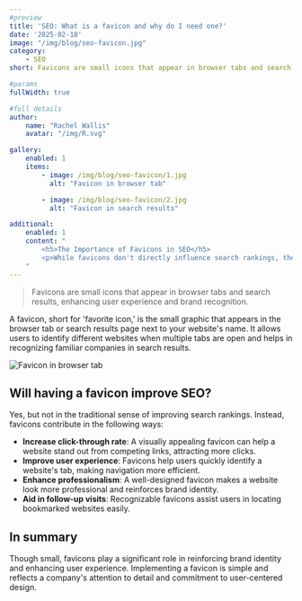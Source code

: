 ```yaml
---
#preview
title: 'SEO: What is a favicon and why do I need one?'
date: '2025-02-18'
image: "/img/blog/seo-favicon.jpg"
category:
    - SEO
short: Favicons are small icons that appear in browser tabs and search results, enhancing user experience and brand recognition.

#params
fullWidth: true

#full details
author:
    name: "Rachel Wallis"
    avatar: "/img/R.svg"

gallery:
    enabled: 1
    items:
        - image: /img/blog/seo-favicon/1.jpg
          alt: "Favicon in browser tab"

        - image: /img/blog/seo-favicon/2.jpg
          alt: "Favicon in search results"

additional:
    enabled: 1
    content: "
        <h5>The Importance of Favicons in SEO</h5>
        <p>While favicons don't directly influence search rankings, they play a crucial role in user experience and can indirectly impact SEO by improving click-through rates and brand visibility.</p>
    "
---
```


> Favicons are small icons that appear in browser tabs and search results, enhancing user experience and brand recognition.

A favicon, short for 'favorite icon,' is the small graphic that appears in the browser tab or search results page next to your website's name. It allows users to identify different websites when multiple tabs are open and helps in recognizing familiar companies in search results.

![Favicon in browser tab](/img/blog/seo-favicon/1.jpg)

## Will having a favicon improve SEO?

Yes, but not in the traditional sense of improving search rankings. Instead, favicons contribute in the following ways:

- **Increase click-through rate**: A visually appealing favicon can help a website stand out from competing links, attracting more clicks.
- **Improve user experience**: Favicons help users quickly identify a website's tab, making navigation more efficient.
- **Enhance professionalism**: A well-designed favicon makes a website look more professional and reinforces brand identity.
- **Aid in follow-up visits**: Recognizable favicons assist users in locating bookmarked websites easily.

## In summary

Though small, favicons play a significant role in reinforcing brand identity and enhancing user experience. Implementing a favicon is simple and reflects a company's attention to detail and commitment to user-centered design.